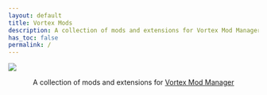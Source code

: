 ```yaml
---
layout: default
title: Vortex Mods
description: A collection of mods and extensions for Vortex Mod Manager
has_toc: false
permalink: /
---
```


<div class="card">
  <img src="[./assets/logo.png](https://www.nexusmods.com/bootstrap/images/vortex/vortex-logomark.svg)" />
  <div class="container">
    <p class="text-delta" style="text-align:center">A collection of mods and extensions for <a href="https://www.nexusmods.com/about/vortex" target="_blank">Vortex Mod Manager</a></p>
  </div>
</div>